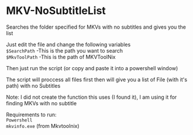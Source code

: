 # MKV-NoSubtitleList
Searches the folder specified for MKVs with no subtitles and gives you the list

Just edit the file and change the following variables  
`$SearchPath` -This is the path you want to search  
`$MkvToolPath` -This is the path of MKVToolNix  

Then just run the script (or copy and paste it into a powershell window)

The script will proccess all files first then will give you a list of File (with it's path) with no Subtitles

Note: I did not create the function this uses (I found it), I am using it for finding MKVs with no subtitle

Requirements to run:  
`Powershell`  
`mkvinfo.exe` (from Mkvtoolnix)
